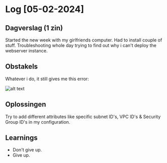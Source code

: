 # Log [05-02-2024]

## Dagverslag (1 zin)
Started the new week with my girlfriends computer. Had to install couple of stuff.
Troubleshooting whole day trying to find out why i can't deploy the webserver instance. 

## Obstakels
Whatever i do, it still gives me this error:

![alt text](<10_includes/Scherm­afbeelding 2024-02-04 om 19.04.00.png>)

## Oplossingen
Try to add different attributes like specific subnet ID's, VPC ID's & Security Group ID's in my configuration. 

## Learnings
- Don't give up.
- Give up.
